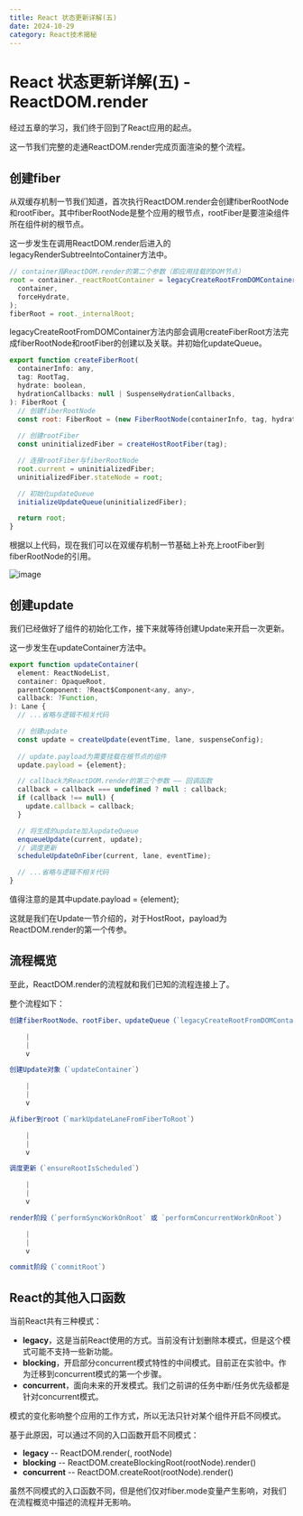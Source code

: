 ```yaml
---
title: React 状态更新详解(五)
date: 2024-10-29
category: React技术揭秘
---
```


# React 状态更新详解(五) - ReactDOM.render

经过五章的学习，我们终于回到了React应用的起点。

这一节我们完整的走通ReactDOM.render完成页面渲染的整个流程。

## 创建fiber

从双缓存机制一节我们知道，首次执行ReactDOM.render会创建fiberRootNode和rootFiber。其中fiberRootNode是整个应用的根节点，rootFiber是要渲染组件所在组件树的根节点。

这一步发生在调用ReactDOM.render后进入的legacyRenderSubtreeIntoContainer方法中。

```javascript
// container指ReactDOM.render的第二个参数（即应用挂载的DOM节点）
root = container._reactRootContainer = legacyCreateRootFromDOMContainer(
  container,
  forceHydrate,
);
fiberRoot = root._internalRoot;
```

legacyCreateRootFromDOMContainer方法内部会调用createFiberRoot方法完成fiberRootNode和rootFiber的创建以及关联。并初始化updateQueue。

```javascript
export function createFiberRoot(
  containerInfo: any,
  tag: RootTag,
  hydrate: boolean,
  hydrationCallbacks: null | SuspenseHydrationCallbacks,
): FiberRoot {
  // 创建fiberRootNode
  const root: FiberRoot = (new FiberRootNode(containerInfo, tag, hydrate): any);
  
  // 创建rootFiber
  const uninitializedFiber = createHostRootFiber(tag);

  // 连接rootFiber与fiberRootNode
  root.current = uninitializedFiber;
  uninitializedFiber.stateNode = root;

  // 初始化updateQueue
  initializeUpdateQueue(uninitializedFiber);

  return root;
}
```

根据以上代码，现在我们可以在双缓存机制一节基础上补充上rootFiber到fiberRootNode的引用。

![image](https://react.iamkasong.com/img/fiberroot.png)

## 创建update

我们已经做好了组件的初始化工作，接下来就等待创建Update来开启一次更新。

这一步发生在updateContainer方法中。

```javascript
export function updateContainer(
  element: ReactNodeList,
  container: OpaqueRoot,
  parentComponent: ?React$Component<any, any>,
  callback: ?Function,
): Lane {
  // ...省略与逻辑不相关代码

  // 创建update
  const update = createUpdate(eventTime, lane, suspenseConfig);
  
  // update.payload为需要挂载在根节点的组件
  update.payload = {element};

  // callback为ReactDOM.render的第三个参数 —— 回调函数
  callback = callback === undefined ? null : callback;
  if (callback !== null) {
    update.callback = callback;
  }

  // 将生成的update加入updateQueue
  enqueueUpdate(current, update);
  // 调度更新
  scheduleUpdateOnFiber(current, lane, eventTime);

  // ...省略与逻辑不相关代码
}
```

值得注意的是其中update.payload = {element};

这就是我们在Update一节介绍的，对于HostRoot，payload为ReactDOM.render的第一个传参。

## 流程概览

至此，ReactDOM.render的流程就和我们已知的流程连接上了。

整个流程如下：

```javascript
创建fiberRootNode、rootFiber、updateQueue（`legacyCreateRootFromDOMContainer`）

    |
    |
    v

创建Update对象（`updateContainer`）

    |
    |
    v

从fiber到root（`markUpdateLaneFromFiberToRoot`）

    |
    |
    v

调度更新（`ensureRootIsScheduled`）

    |
    |
    v

render阶段（`performSyncWorkOnRoot` 或 `performConcurrentWorkOnRoot`）

    |
    |
    v

commit阶段（`commitRoot`）
```

## React的其他入口函数

当前React共有三种模式：

- **legacy**，这是当前React使用的方式。当前没有计划删除本模式，但是这个模式可能不支持一些新功能。 
- **blocking**，开启部分concurrent模式特性的中间模式。目前正在实验中。作为迁移到concurrent模式的第一个步骤。 
- **concurrent**，面向未来的开发模式。我们之前讲的任务中断/任务优先级都是针对concurrent模式。

模式的变化影响整个应用的工作方式，所以无法只针对某个组件开启不同模式。

基于此原因，可以通过不同的入口函数开启不同模式：

- **legacy** -- ReactDOM.render(<App />, rootNode)
- **blocking** -- ReactDOM.createBlockingRoot(rootNode).render(<App />)
- **concurrent** -- ReactDOM.createRoot(rootNode).render(<App />)

虽然不同模式的入口函数不同，但是他们仅对fiber.mode变量产生影响，对我们在流程概览中描述的流程并无影响。
